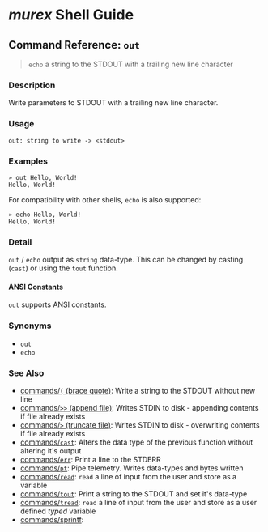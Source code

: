 # _murex_ Shell Guide

## Command Reference: `out`

> `echo` a string to the STDOUT with a trailing new line character

### Description

Write parameters to STDOUT with a trailing new line character.

### Usage

    out: string to write -> <stdout>

### Examples

    » out Hello, World!
    Hello, World!
    
For compatibility with other shells, `echo` is also supported:

    » echo Hello, World!
    Hello, World!

### Detail

`out` / `echo` output as `string` data-type. This can be changed by casting
(`cast`) or using the `tout` function.

#### ANSI Constants

`out` supports ANSI constants.

### Synonyms

* `out`
* `echo`


### See Also

* [commands/`(` (brace quote)](../commands/brace-quote.md):
  Write a string to the STDOUT without new line
* [commands/`>>` (append file)](../commands/greater-than-greater-than.md):
  Writes STDIN to disk - appending contents if file already exists
* [commands/`>` (truncate file)](../commands/greater-than.md):
  Writes STDIN to disk - overwriting contents if file already exists
* [commands/`cast`](../commands/cast.md):
  Alters the data type of the previous function without altering it's output
* [commands/`err`](../commands/err.md):
  Print a line to the STDERR
* [commands/`pt`](../commands/pt.md):
  Pipe telemetry. Writes data-types and bytes written
* [commands/`read`](../commands/read.md):
  `read` a line of input from the user and store as a variable
* [commands/`tout`](../commands/tout.md):
  Print a string to the STDOUT and set it's data-type
* [commands/`tread`](../commands/tread.md):
  `read` a line of input from the user and store as a user defined *typed* variable
* [commands/sprintf](../commands/sprintf.md):
  